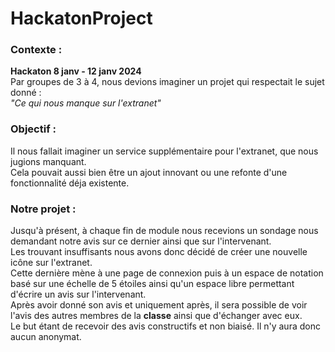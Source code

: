 # HackatonProject  

### Contexte :  
**Hackaton 8 janv - 12 janv 2024**  
Par groupes de 3 à 4, nous devions imaginer un projet qui respectait le sujet donné :  
*"Ce qui nous manque sur l'extranet"*  

### Objectif :  
Il nous fallait imaginer un service supplémentaire pour l'extranet, que nous jugions manquant.  
Cela pouvait aussi bien être un ajout innovant ou une refonte d'une fonctionnalité déja existente.  

### Notre projet :    
Jusqu'à présent, à chaque fin de module nous recevions un sondage nous demandant notre avis sur ce dernier ainsi que sur l'intervenant.  
Les trouvant insuffisants nous avons donc décidé de créer une nouvelle icône sur l'extranet.  
Cette dernière mène à une page de connexion puis à un espace de notation basé sur une échelle de 5 étoiles ainsi qu'un espace libre permettant d'écrire un avis sur l'intervenant.  
Après avoir donné son avis et uniquement après, il sera possible de voir l'avis des autres membres de la **classe** ainsi que d'échanger avec eux.  
Le but étant de recevoir des avis constructifs et non biaisé. Il n'y aura donc aucun anonymat.  